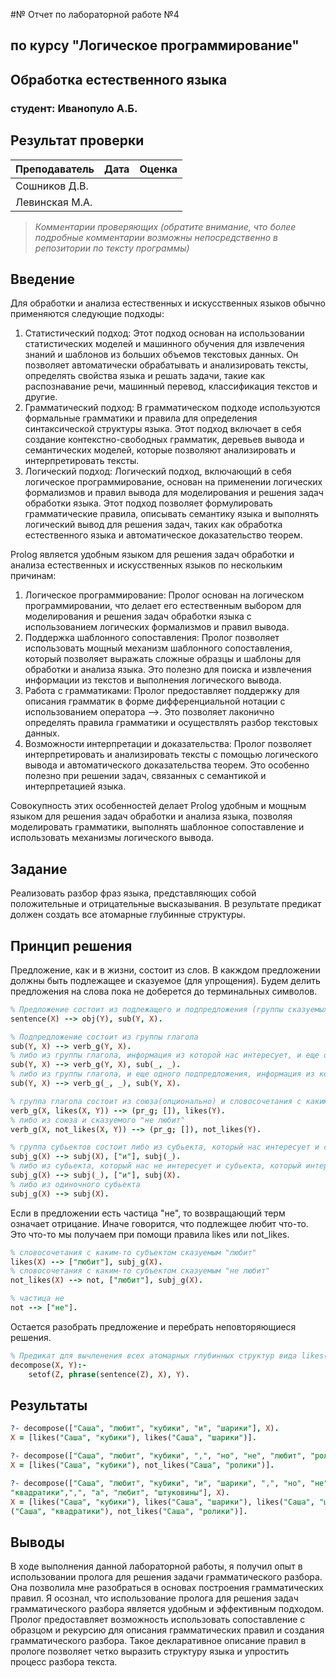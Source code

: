 #№ Отчет по лабораторной работе №4
## по курсу "Логическое программирование"

## Обработка естественного языка

### студент: Иванопуло А.Б.

## Результат проверки

| Преподаватель     | Дата         |  Оценка       |
|-------------------|--------------|---------------|
| Сошников Д.В. |              |               |
| Левинская М.А.|              |               |

> *Комментарии проверяющих (обратите внимание, что более подробные комментарии возможны непосредственно в репозитории по тексту программы)*


## Введение

Для обработки и анализа естественных и искусственных языков обычно применяются следующие подходы:

1. Статистический подход: Этот подход основан на использовании статистических моделей и машинного обучения для извлечения знаний и шаблонов из больших объемов текстовых данных. Он позволяет автоматически обрабатывать и анализировать тексты, определять свойства языка и решать задачи, такие как распознавание речи, машинный перевод, классификация текстов и другие.
2. Грамматический подход: В грамматическом подходе используются формальные грамматики и правила для определения синтаксической структуры языка. Этот подход включает в себя создание контекстно-свободных грамматик, деревьев вывода и семантических моделей, которые позволяют анализировать и интерпретировать тексты.
3. Логический подход: Логический подход, включающий в себя логическое программирование, основан на применении логических формализмов и правил вывода для моделирования и решения задач обработки языка. Этот подход позволяет формулировать грамматические правила, описывать семантику языка и выполнять логический вывод для решения задач, таких как обработка естественного языка и автоматическое доказательство теорем.

Prolog является удобным языком для решения задач обработки и анализа естественных и искусственных языков по нескольким причинам:

1. Логическое программирование: Пролог основан на логическом программировании, что делает его естественным выбором для моделирования и решения задач обработки языка с использованием логических формализмов и правил вывода.
2. Поддержка шаблонного сопоставления: Пролог позволяет использовать мощный механизм шаблонного сопоставления, который позволяет выражать сложные образцы и шаблоны для обработки и анализа языка. Это полезно для поиска и извлечения информации из текстов и выполнения логического вывода.
3. Работа с грамматиками: Пролог предоставляет поддержку для описания грамматик в форме дифференциальной нотации с использованием оператора -->. Это позволяет лаконично определять правила грамматики и осуществлять разбор текстовых данных.
4. Возможности интерпретации и доказательства: Пролог позволяет интерпретировать и анализировать тексты с помощью логического вывода и автоматического доказательства теорем. Это особенно полезно при решении задач, связанных с семантикой и интерпретацией языка.

Совокупность этих особенностей делает Prolog удобным и мощным языком для решения задач обработки и анализа языка, позволяя моделировать грамматики, выполнять шаблонное сопоставление и использовать механизмы логического вывода.

## Задание
Реализовать разбор фраз языка, представляющих собой положительные и отрицательные высказывания. В результате предикат должен создать все атомарные глубинные структуры.

## Принцип решения

Предложение, как и в жизни, состоит из слов. В какждом предложении должны быть подлежащее и сказуемое (для упрощения). Будем делить предложения на слова пока не доберется до терминальных символов. 

```prolog
% Предложение состоит из подлежащего и подпредложения (группы сказуемых)
sentence(X) --> obj(Y), sub(Y, X).

% Подпредложение состоит из группы глагола
sub(Y, X) --> verb_g(Y, X).
% либо из группы глагола, информация из которой нас интересует, и еще одного подпредложения
sub(Y, X) --> verb_g(Y, X), sub(_, _).
% либо из группы глагола, и еще одного подпредложения, информация из которого нас интересует
sub(Y, X) --> verb_g(_, _), sub(Y, X).

% группа глагола состоит из союза(опционально) и словосочетания с каким-то субъектом и сказуемого "любит"
verb_g(X, likes(X, Y)) --> (pr_g; []), likes(Y).
% либо из союза и сказуемого "не любит"
verb_g(X, not_likes(X, Y)) --> (pr_g; []), not_likes(Y).

% группа субьектов состоит либо из субьекта, который нас интересует и субьекта, который не интересует
subj_g(X) --> subj(X), ["и"], subj(_).
% либо из субьекта, который нас не интересует и субьекта, который интересует
subj_g(X) --> subj(_), ["и"], subj(X).
% либо из одиночного субьекта
subj_g(X) --> subj(X).
```
Если в предложении есть частица "не", то возвращающий терм означает отрицание. Иначе говорится, что подлежщее любит что-то. Это что-то мы получаем при помощи правила likes или not_likes.
```prolog
% словосочетания с каким-то субъектом сказуемым "любит"
likes(X) --> ["любит"], subj_g(X).
% словосочетания с каким-то субъектом сказуемым "не любит"
not_likes(X) --> not, ["любит"], subj_g(X).

% частица не
not --> ["не"].
```
Остается разобрать предложение и перебрать неповторяющиеся решения.
```prolog
% Предикат для вычленения всех атомарных глубинных структур вида likes(X, Y) и not_likes(X, Y)
decompose(X, Y):-
    setof(Z, phrase(sentence(Z), X), Y).
```

## Результаты

```prolog
?- decompose(["Саша", "любит", "кубики", "и", "шарики"], X).
X = [likes("Саша", "кубики"), likes("Саша", "шарики")].

?- decompose(["Саша", "любит", "кубики", ",", "но", "не", "любит", "ролики"], X).
X = [likes("Саша", "кубики"), not_likes("Саша", "ролики")].

?- decompose(["Саша", "любит", "кубики", "и", "шарики", ",", "но", "не", "любит", "ролики", "и",
"квадратики",",", "а", "любит", "штуковины"], X).
X = [likes("Саша", "кубики"), likes("Саша", "шарики"), likes("Саша", "штуковины"), not_likes
("Саша", "квадратики"), not_likes("Саша", "ролики")].
```

## Выводы

В ходе выполнения данной лабораторной работы, я получил опыт в использовании пролога для решения задачи грамматического разбора. Она позволила мне разобраться в основах построения грамматических правил.
Я осознал, что использование пролога для решения задач грамматического разбора является удобным и эффективным подходом. Пролог предоставляет возможность использовать сопоставление с образцом и рекурсию для описания грамматических правил и создания грамматического разбора. Такое декларативное описание правил в прологе позволяет четко выразить структуру языка и упростить процесс разбора текста.
